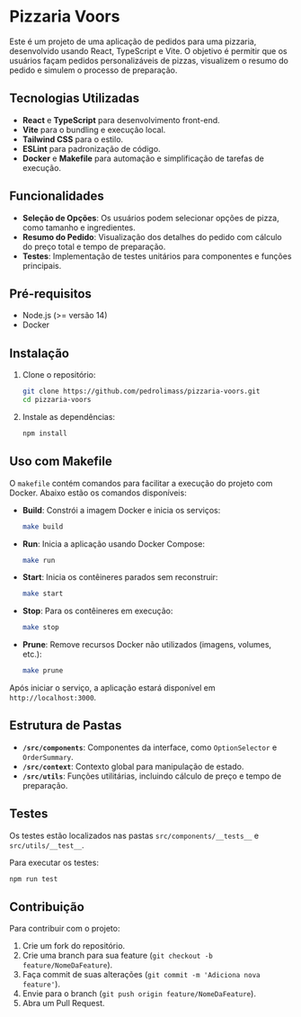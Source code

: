 # Pizzaria Voors

Este é um projeto de uma aplicação de pedidos para uma pizzaria, desenvolvido usando React, TypeScript e Vite. O objetivo é permitir que os usuários façam pedidos personalizáveis de pizzas, visualizem o resumo do pedido e simulem o processo de preparação.

## Tecnologias Utilizadas

- **React** e **TypeScript** para desenvolvimento front-end.
- **Vite** para o bundling e execução local.
- **Tailwind CSS** para o estilo.
- **ESLint** para padronização de código.
- **Docker** e **Makefile** para automação e simplificação de tarefas de execução.

## Funcionalidades

- **Seleção de Opções**: Os usuários podem selecionar opções de pizza, como tamanho e ingredientes.
- **Resumo do Pedido**: Visualização dos detalhes do pedido com cálculo do preço total e tempo de preparação.
- **Testes**: Implementação de testes unitários para componentes e funções principais.

## Pré-requisitos

- Node.js (>= versão 14)
- Docker

## Instalação

1. Clone o repositório:
   ```bash
   git clone https://github.com/pedrolimass/pizzaria-voors.git
   cd pizzaria-voors
   ```

2. Instale as dependências:
   ```bash
   npm install
   ```

## Uso com Makefile

O `makefile` contém comandos para facilitar a execução do projeto com Docker. Abaixo estão os comandos disponíveis:

- **Build**: Constrói a imagem Docker e inicia os serviços:
  ```bash
  make build
  ```

- **Run**: Inicia a aplicação usando Docker Compose:
  ```bash
  make run
  ```

- **Start**: Inicia os contêineres parados sem reconstruir:
  ```bash
  make start
  ```

- **Stop**: Para os contêineres em execução:
  ```bash
  make stop
  ```

- **Prune**: Remove recursos Docker não utilizados (imagens, volumes, etc.):
  ```bash
  make prune
  ```

Após iniciar o serviço, a aplicação estará disponível em `http://localhost:3000`.

## Estrutura de Pastas

- **`/src/components`**: Componentes da interface, como `OptionSelector` e `OrderSummary`.
- **`/src/context`**: Contexto global para manipulação de estado.
- **`/src/utils`**: Funções utilitárias, incluindo cálculo de preço e tempo de preparação.

## Testes

Os testes estão localizados nas pastas `src/components/__tests__` e `src/utils/__test__`.

Para executar os testes:

```bash
npm run test
```

## Contribuição

Para contribuir com o projeto:

1. Crie um fork do repositório.
2. Crie uma branch para sua feature (`git checkout -b feature/NomeDaFeature`).
3. Faça commit de suas alterações (`git commit -m 'Adiciona nova feature'`).
4. Envie para o branch (`git push origin feature/NomeDaFeature`).
5. Abra um Pull Request.


